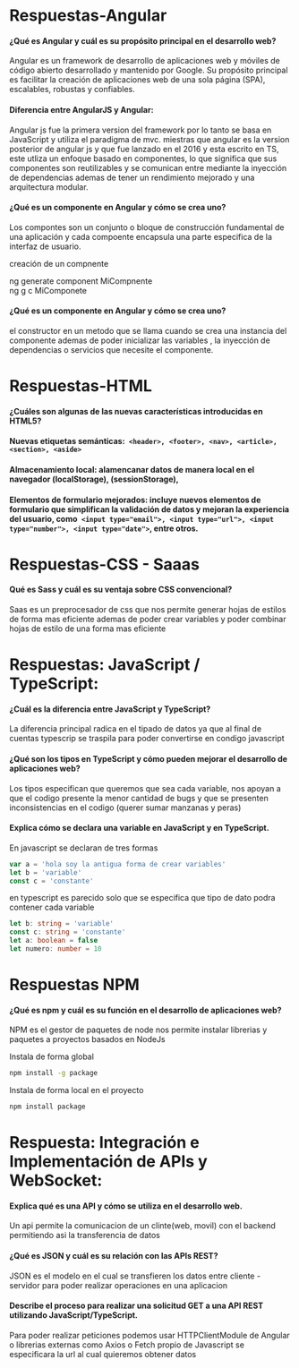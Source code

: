 # Respuestas-Angular

####  ¿Qué es Angular y cuál es su propósito principal en el desarrollo web? 
Angular es un framework de desarrollo de aplicaciones web y móviles de código abierto desarrollado y mantenido por Google. Su propósito principal es facilitar la creación de aplicaciones web de una sola página (SPA), escalables, robustas y confiables.

#### Diferencia entre AngularJS y Angular:
Angular js fue la primera version del framework por lo tanto se basa en JavaScript y utiliza el paradigma de mvc.
miestras que angular es la version posterior de angular js y que fue lanzado en el 2016 y esta escrito en TS, este utliza un enfoque basado en componentes, lo que significa que sus componentes son reutilizables y se comunican entre mediante la inyección de dependencias ademas de tener un rendimiento mejorado y una arquitectura modular.

#### ¿Qué es un componente en Angular y cómo se crea uno?

Los compontes son un conjunto  o bloque de construcción fundamental de una aplicación y cada compoente encapsula una parte especifica de la interfaz de usuario.

creación de un  compnente

ng generate component MiCompnente   
ng g c MiComponete


#### ¿Qué es un componente en Angular y cómo se crea uno?

el constructor en un metodo que se llama cuando se crea una instancia del componente ademas de poder inicializar las variables , la inyección de dependencias o servicios que necesite el componente.

# Respuestas-HTML
#### ¿Cuáles son algunas de las nuevas características introducidas en HTML5?


#### Nuevas etiquetas semánticas:` <header>, <footer>, <nav>, <article>, <section>, <aside>`

#### Almacenamiento local:  alamencanar datos de manera local en el navegador (localStorage), (sessionStorage),    

#### Elementos de formulario mejorados: incluye nuevos elementos de formulario que simplifican la validación de datos y mejoran la experiencia del usuario, como` <input type="email">, <input type="url">, <input type="number">, <input type="date">`, entre otros.


# Respuestas-CSS - Saaas
#### Qué es Sass y cuál es su ventaja sobre CSS convencional?   
Saas es un preprocesador de css que nos permite generar hojas de estilos de forma mas eficiente ademas de poder crear variables y poder combinar hojas de estilo de una forma mas eficiente

# Respuestas: JavaScript / TypeScript:
#### ¿Cuál es la diferencia entre JavaScript y TypeScript? 
La diferencia principal radica en el tipado de datos ya que al final de cuentas typescrip se traspila para poder convertirse en condigo javascript
#### ¿Qué son los tipos en TypeScript y cómo pueden mejorar el desarrollo de aplicaciones web? 
Los tipos especifican que queremos que sea cada variable, nos apoyan a que el codigo presente la menor cantidad de bugs y que se presenten inconsistencias en el codigo (querer sumar manzanas y peras)

#### Explica cómo se declara una variable en JavaScript y en TypeScript.
En javascript se declaran de tres formas
```javascript
var a = 'hola soy la antigua forma de crear variables'
let b = 'variable'
const c = 'constante'
```

en typescript es parecido solo que se especifica que tipo de dato podra contener cada variable
```typescript
let b: string = 'variable'
const c: string = 'constante'
let a: boolean = false
let numero: number = 10
```

# Respuestas NPM
#### ¿Qué es npm y cuál es su función en el desarrollo de aplicaciones web? 
NPM es el gestor de paquetes de node nos permite instalar librerias y paquetes a proyectos basados en NodeJs

Instala de forma global
```bash
npm install -g package 
```

Instala de forma local en el proyecto
```bash
npm install package 
```
# Respuesta: Integración e Implementación de APIs y WebSocket:

#### Explica qué es una API y cómo se utiliza en el desarrollo web. 
Un api permite la comunicacion de un clinte(web, movil) con el backend permitiendo asi la transferencia de datos
#### ¿Qué es JSON y cuál es su relación con las APIs REST? 
JSON es el modelo en el cual se transfieren los datos entre cliente - servidor para poder realizar operaciones en una aplicacion
#### Describe el proceso para realizar una solicitud GET a una API REST utilizando JavaScript/TypeScript.
Para poder realizar peticiones podemos usar HTTPClientModule de Angular o librerias externas como Axios o Fetch propio de Javascript se especificara la url al cual quieremos obtener datos 



